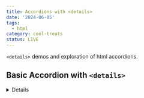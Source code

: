 ```yaml
---
title: Accordions with <details>
date: '2024-06-05'
tags:
  - html
category: cool-treats
status: LIVE
---
```


<script>
	import Details from '$/demos/details/Details.demo';
	import Caret from '$/demos/details/Caret.demo';
	import WAAPI from '$/demos/details/WAAPI.demo';
	import CSSOnly from '$/demos/details/CSSOnly.demo';
	import Exclusive from '$/demos/details/Exclusive.demo';
	import ViewTransitions from '$/demos/details/ViewTransitions.demo';
</script>

`<details>` demos and exploration of html accordions.

<!-- excerpt -->

## Basic Accordion with `<details>`

<Details />

### Animating the caret 

<Caret />



## A CSS Only Accordion with `<details>`

It feels like this should work and maybe it's just a browser issue / quirk that it doesn't currently. Maybe by the time you're looking at this it's ✨flawless✨. 

<CSSOnly />

### WTF is max-block-size

max-block-size === max-height. Well.. kinda, it's the logical property version of max-height. This supports all type directions instead of just top to bottom, left to right. This is the same as things like margin-block, margin-inline. It has full browser support, so update your brain matter and use block-size and inline-size.

___

## Animate According with JavaScript via View Transitions

Woof, no wonder we reach for JS frameworks. It's not too crazy but it's a lot of JS just to animate an accordion. Remember `.slideDown();`.

This next one is good, less code, but the container itself still isn't sliding without adding in a custom JS height animation.

<ViewTransitions />

___

## Animate According with JavaScript via WAAPI

Get ready, it's about to be heavy.

<WAAPI />


## Exclusive Accordions

By giving an accordion a name attribute, you can make it part of a group of "exclusive" accordions where only one with the same name can be open at a time.

<Exclusive />